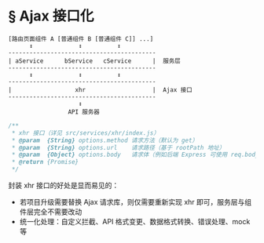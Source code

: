 # § Ajax 接口化

```
[路由页面组件 A [普通组件 B [普通组件 C]] ...]
      ↕             ↕          ↕
------------------------------------------
| aService      bService   cService      |  服务层
------------------------------------------
      ↕             ↕          ↕
------------------------------------------
|                  xhr                   |  Ajax 接口
------------------------------------------
                    ↕
                 API 服务器
```

```js
/**
 * xhr 接口（详见 src/services/xhr/index.js）
 * @param  {String} options.method 请求方法（默认为 get）
 * @param  {String} options.url    请求路径（基于 rootPath 地址）
 * @param  {Object} options.body   请求体（例如后端 Express 可使用 req.body 获取该对象）
 * @return {Promise}
 */
```

封装 xhr 接口的好处是显而易见的：
* 若项目升级需要替换 Ajax 请求库，则仅需要重新实现 xhr 即可，服务层与组件层完全不需要改动
* 统一化处理：自定义拦截、API 格式变更、数据格式转换、错误处理、mock 等
